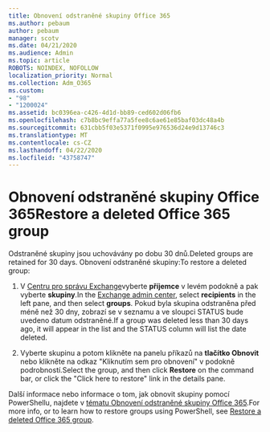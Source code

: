 ```yaml
---
title: Obnovení odstraněné skupiny Office 365
ms.author: pebaum
author: pebaum
manager: scotv
ms.date: 04/21/2020
ms.audience: Admin
ms.topic: article
ROBOTS: NOINDEX, NOFOLLOW
localization_priority: Normal
ms.collection: Adm_O365
ms.custom:
- "98"
- "1200024"
ms.assetid: bc0396ea-c426-4d1d-bb89-ced602d06fb6
ms.openlocfilehash: c7b8bc9effa77a5fee8c6ae61e85baf03dc48a4b
ms.sourcegitcommit: 631cbb5f03e5371f0995e976536d24e9d13746c3
ms.translationtype: MT
ms.contentlocale: cs-CZ
ms.lasthandoff: 04/22/2020
ms.locfileid: "43758747"
---
```

# <a name="restore-a-deleted-office-365-group"></a><span data-ttu-id="55410-102">Obnovení odstraněné skupiny Office 365</span><span class="sxs-lookup"><span data-stu-id="55410-102">Restore a deleted Office 365 group</span></span>

<span data-ttu-id="55410-103">Odstraněné skupiny jsou uchovávány po dobu 30 dnů.</span><span class="sxs-lookup"><span data-stu-id="55410-103">Deleted groups are retained for 30 days.</span></span> <span data-ttu-id="55410-104">Obnovení odstraněné skupiny:</span><span class="sxs-lookup"><span data-stu-id="55410-104">To restore a deleted group:</span></span>
  
1. <span data-ttu-id="55410-105">V [Centru pro správu Exchange](https://outlook.office365.com/ecp/)vyberte **příjemce** v levém podokně a pak vyberte **skupiny**.</span><span class="sxs-lookup"><span data-stu-id="55410-105">In the [Exchange admin center](https://outlook.office365.com/ecp/), select **recipients** in the left pane, and then select **groups**.</span></span> <span data-ttu-id="55410-106">Pokud byla skupina odstraněna před méně než 30 dny, zobrazí se v seznamu a ve sloupci STATUS bude uvedeno datum odstraněné.</span><span class="sxs-lookup"><span data-stu-id="55410-106">If a group was deleted less than 30 days ago, it will appear in the list and the STATUS column will list the date deleted.</span></span>

2. <span data-ttu-id="55410-107">Vyberte skupinu a potom klikněte na panelu příkazů na **tlačítko Obnovit** nebo klikněte na odkaz "Kliknutím sem pro obnovení" v podokně podrobností.</span><span class="sxs-lookup"><span data-stu-id="55410-107">Select the group, and then click **Restore** on the command bar, or click the "Click here to restore" link in the details pane.</span></span>

<span data-ttu-id="55410-108">Další informace nebo informace o tom, jak obnovit skupiny pomocí PowerShellu, najdete v [tématu Obnovení odstraněné skupiny Office 365](https://go.microsoft.com/fwlink/?linkid=867802).</span><span class="sxs-lookup"><span data-stu-id="55410-108">For more info, or to learn how to restore groups using PowerShell, see [Restore a deleted Office 365 group](https://go.microsoft.com/fwlink/?linkid=867802).</span></span>
  